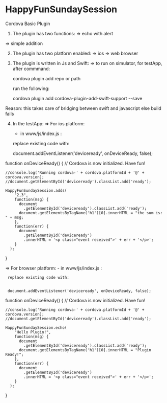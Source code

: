 # HappyFunSundaySession

Cordova Basic Plugin

1) The plugin has two functions:
  => echo with alert
  
  => simple addition

2) The plugin has two platform enabled:
  => ios 
  => web browser
  
3) The plugin is written in Js and Swift: 
  => to run on simulator, for testApp, after commmand:   
  
   cordova plugin add repo or path
  
   run the following:
 
   cordova plugin add cordova-plugin-add-swift-support --save
 
 Reason: this takes care of bridging between swift and javascript else build fails 
 
 4) In the testApp:
    => For ios platform:
     - in www/js/index.js :
     
     replace existing code with: 
     
     
     document.addEventListener('deviceready', onDeviceReady, false);

function onDeviceReady() {
    // Cordova is now initialized. Have fun!

    //console.log('Running cordova-' + cordova.platformId + '@' + cordova.version);
    //document.getElementById('deviceready').classList.add('ready');

    HappyFunSundaySession.adds(
        "2,3",
        function(msg) {
          document
            .getElementById('deviceready').classList.add('ready');
          document.getElementsByTagName('h1')[0].innerHTML = "the sum is: " + msg;
        },
        function(err) {
          document
            .getElementById('deviceready')
            .innerHTML = '<p class="event received">' + err + '</p>';
        }
      );


}
    
  => For browser platform:
     - in www/js/index.js :
     
     replace existing code with: 
     
     
     document.addEventListener('deviceready', onDeviceReady, false);

function onDeviceReady() {
    // Cordova is now initialized. Have fun!

    //console.log('Running cordova-' + cordova.platformId + '@' + cordova.version);
    //document.getElementById('deviceready').classList.add('ready');

    HappyFunSundaySession.echo(
        "Hello Plugin!",
        function(msg) {
          document
            .getElementById('deviceready').classList.add('ready');
          document.getElementsByTagName('h1')[0].innerHTML = "Plugin Ready!";
        },
        function(err) {
          document
            .getElementById('deviceready')
            .innerHTML = '<p class="event received">' + err + '</p>';
        }
      );


}
    
    
